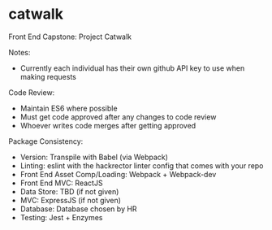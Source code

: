 # catwalk
Front End Capstone: Project Catwalk

Notes:
- Currently each individual has their own github API key to use when making requests

Code Review:
- Maintain ES6 where possible
- Must get code approved after any changes to code review
- Whoever writes code merges after getting approved

Package Consistency:
- Version: Transpile with Babel (via Webpack)
- Linting: eslint with the hackrector linter config that comes with your repo
- Front End Asset Comp/Loading: Webpack + Webpack-dev
- Front End MVC: ReactJS
- Data Store: TBD (if not given)
- MVC: ExpressJS (if not given)
- Database: Database chosen by HR
- Testing: Jest + Enzymes